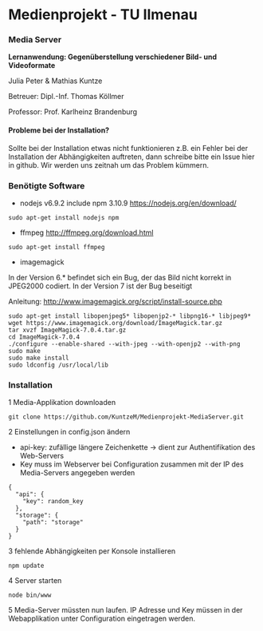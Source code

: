 # Medienprojekt - TU Ilmenau
### Media Server
**Lernanwendung: Gegenüberstellung verschiedener Bild- und Videoformate**

Julia Peter & Mathias Kuntze

Betreuer: Dipl.-Inf. Thomas Köllmer

Professor: Prof. Karlheinz Brandenburg


#### Probleme bei der Installation?
Sollte bei der Installation etwas nicht funktionieren z.B. ein Fehler bei der Installation der Abhängigkeiten auftreten, dann schreibe bitte ein Issue hier in github. Wir werden uns zeitnah um das Problem kümmern.

### Benötigte Software

* nodejs v6.9.2 include npm 3.10.9
https://nodejs.org/en/download/
```
sudo apt-get install nodejs npm
```

* ffmpeg
http://ffmpeg.org/download.html
```
sudo apt-get install ffmpeg
```
* imagemagick

In der Version 6.* befindet sich ein Bug, der das Bild nicht korrekt in JPEG2000 codiert. In der Version 7 ist der Bug beseitigt

Anleitung: http://www.imagemagick.org/script/install-source.php
```
sudo apt-get install libopenjpeg5* libopenjp2-* libpng16-* libjpeg9*
wget https://www.imagemagick.org/download/ImageMagick.tar.gz
tar xvzf ImageMagick-7.0.4.tar.gz
cd ImageMagick-7.0.4
./configure --enable-shared --with-jpeg --with-openjp2 --with-png
sudo make
sudo make install
sudo ldconfig /usr/local/lib

```

### Installation

1 Media-Applikation downloaden

`git clone https://github.com/KuntzeM/Medienprojekt-MediaServer.git`

2 Einstellungen in config.json ändern
- api-key: zufällige längere Zeichenkette -> dient zur Authentifikation des Web-Servers
- Key muss im Webserver bei Configuration zusammen mit der IP des Media-Servers angegeben werden
```
{
  "api": {
    "key": random_key
  },
  "storage": {
    "path": "storage"
  }
}
```

3 fehlende Abhängigkeiten per Konsole installieren
```
npm update
```

4 Server starten
```
node bin/www
```

5 Media-Server müssten nun laufen. IP Adresse und Key müssen in der Webapplikation unter Configuration eingetragen werden.
